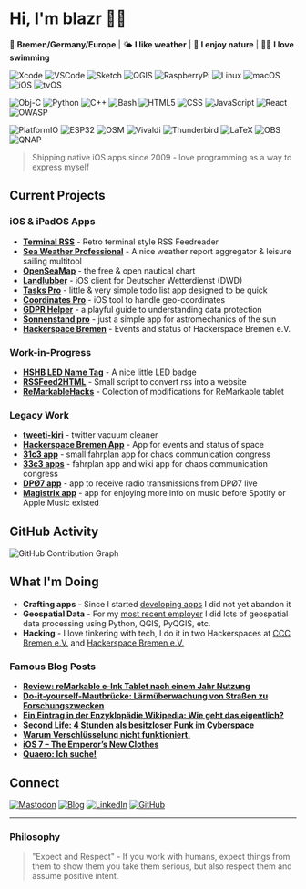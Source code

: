 # Hi, I'm blazr 👋🏻

📍 **Bremen/Germany/Europe** | 🌤️ **I like weather** | 🌳 **I enjoy nature** | 🏊🏻 **I love swimming**

![Xcode](https://img.shields.io/badge/-xcode-147EFB?style=flat-square&logo=xcode&logoColor=white)
![VSCode](https://img.shields.io/badge/-vscode-2F80ED?style=flat-square&logo=vscodium&logoColor=white)
![Sketch](https://img.shields.io/badge/-sketch-F7B500?style=flat-square&logo=sketch&logoColor=white)
![QGIS](https://img.shields.io/badge/-qgis-589632?style=flat-square&logo=qgis&logoColor=white)
![RaspberryPi](https://img.shields.io/badge/-raspberrypi-A22846?style=flat-square&logo=raspberrypi&logoColor=white)
![Linux](https://img.shields.io/badge/-linux-86BE43?style=flat-square&logo=linuxmint&logoColor=white)
![macOS](https://img.shields.io/badge/-macOS-000000?style=flat-square&logo=apple&logoColor=white)
![iOS](https://img.shields.io/badge/-ios-000000?style=flat-square&logo=ios&logoColor=white)
![tvOS](https://img.shields.io/badge/-appletv-000000?style=flat-square&logo=appletv&logoColor=white)

![Obj-C](https://img.shields.io/badge/-objc-000000?style=flat-square&logo=apple&logoColor=white)
![Python](https://img.shields.io/badge/-python-3776AB?style=flat-square&logo=python&logoColor=white)
![C++](https://img.shields.io/badge/-cplusplus-00599C?style=flat-square&logo=cplusplus&logoColor=white)
![Bash](https://img.shields.io/badge/-Bash-4EAA25?style=flat-square&logo=gnubash&logoColor=white)
![HTML5](https://img.shields.io/badge/-html5-E34F26?style=flat-square&logo=html5&logoColor=white)
![CSS](https://img.shields.io/badge/-css-F43059?style=flat-square&logo=csswizardry&logoColor=white)
![JavaScript](https://img.shields.io/badge/-JavaScript-F7DF1E?style=flat-square&logo=javascript&logoColor=black)
![React](https://img.shields.io/badge/-react-61DAFB?style=flat-square&logo=react&logoColor=white)
![OWASP](https://img.shields.io/badge/-owasp-000000?style=flat-square&logo=owasp&logoColor=white)

![PlatformIO](https://img.shields.io/badge/-platformio-F5822A?style=flat-square&logo=platformio&logoColor=white)
![ESP32](https://img.shields.io/badge/-esp32-E7352C?style=flat-square&logo=espressif&logoColor=white)
![OSM](https://img.shields.io/badge/-openstreetmap-7EBC6F?style=flat-square&logo=openstreetmap&logoColor=white)
![Vivaldi](https://img.shields.io/badge/-vivaldi-F3939?style=flat-square&logo=vivaldi&logoColor=white)
![Thunderbird](https://img.shields.io/badge/-thunderbird-0A84FF?style=flat-square&logo=thunderbird&logoColor=white)
![LaTeX](https://img.shields.io/badge/-latex-008080?style=flat-square&logo=latex&logoColor=white)
![OBS](https://img.shields.io/badge/-obsstudio-302E31?style=flat-square&logo=obsstudio&logoColor=white)
![QNAP](https://img.shields.io/badge/-qnap-0C2E82?style=flat-square&logo=qnap&logoColor=white)


> Shipping native iOS apps since 2009 - love programming as a way to express myself

## Current Projects

### iOS & iPadOS Apps
- **[Terminal RSS](https://apps.apple.com/app/id435065283)** - Retro terminal style RSS Feedreader
- **[Sea Weather Professional](https://apps.apple.com/app/id384086202)** - A nice weather report aggregator & leisure sailing multitool
- **[OpenSeaMap](https://apps.apple.com/app/id495210783)** - the free & open nautical chart
- **[Landlubber](https://apps.apple.com/app/id366307784)** - iOS client for Deutscher Wetterdienst (DWD)
- **[Tasks Pro](https://apps.apple.com/app/id1019859914)** - little & very simple todo list app designed to be quick
- **[Coordinates Pro](https://apps.apple.com/app/id1245148768)** - iOS tool to handle geo-coordinates
- **[GDPR Helper](https://apps.apple.com/app/id6747380566)** - a playful guide to understanding data protection
- **[Sonnenstand pro](https://apps.apple.com/app/id1054805559)** - just a simple app for astromechanics of the sun
- **[Hackerspace Bremen](https://apps.apple.com/app/id707128929)** - Events and status of Hackerspace Bremen e.V.

### Work-in-Progress
- **[HSHB LED Name Tag](https://github.com/trailblazr/hshb-nametag)** - A nice little LED badge
- **[RSSFeed2HTML](https://github.com/trailblazr/rssfeed-2-html)** - Small script to convert rss into a website
- **[ReMarkableHacks](https://github.com/trailblazr/reMarkableHacks)** - Colection of modifications for ReMarkable tablet

### Legacy Work
- **[tweeti-kiri](https://github.com/HackerspaceBremen/tweeti-kiri)** - twitter vacuum cleaner
- **[Hackerspace Bremen App](https://github.com/HackerspaceBremen/hshb_schedule_app_ios)** - App for events and status of space
- **[31c3 app](https://noxymo.com/31c3/)** - small fahrplan app for chaos communication congress
- **[33c3 apps](https://noxymo.com/33c3/apps/)** - fahrplan app and wiki app for chaos communication congress
- **[DPØ7 app](https://noxymo.com/dp07/)** - app to receive radio transmissions from DPØ7 live
- **[Magistrix app](https://noxymo.com/magistrixapp/)** - app for enjoying more info on music before Spotify or Apple Music existed

## GitHub Activity

![GitHub Contribution Graph](https://ghchart.rshah.org/trailblazr)

## What I'm Doing

- **Crafting apps** - Since I started [developing apps](http://appdoctors.de) I did not yet abandon it
- **Geospatial Data** - For my [most recent employer](https://planblue.com) I did lots of geospatial data processing using Python, QGIS, PyQGIS, etc.
- **Hacking** - I love tinkering with tech, I do it in two Hackerspaces at [CCC Bremen e.V.](https://ccchb.de) and [Hackerspace Bremen e.V.](https://hshb.de)

### Famous Blog Posts

- **[Review: reMarkable e-Ink Tablet nach einem Jahr Nutzung](https://www.thetawelle.de/?p=5932)**
- **[Do-it-yourself-Mautbrücke: Lärmüberwachung von Straßen zu Forschungszwecken](https://www.thetawelle.de/?p=208)**
- **[Ein Eintrag in der Enzyklopädie Wikipedia: Wie geht das eigentlich?](https://www.thetawelle.de/?p=310)**
- **[Second Life: 4 Stunden als besitzloser Punk im Cyberspace](https://www.thetawelle.de/?p=88)**
- **[Warum Verschlüsselung nicht funktioniert.](https://www.thetawelle.de/?p=2493)**
- **[iOS 7 – The Emperor’s New Clothes](https://www.thetawelle.de/?p=2279)**
- **[Quaero: Ich suche!](https://www.thetawelle.de/?p=52)**

## Connect

[![Mastodon](https://img.shields.io/badge/-@blazr-6364FF?style=flat-square&logo=mastodon&logoColor=white)](https://chaos.social/@blazr)
[![Blog](https://img.shields.io/badge/-thetawelle-21759B?style=flat-square&logo=wordpress&logoColor=white)](https://thetawelle.de)
[![LinkedIn](https://img.shields.io/badge/-Helge%20Staedtler-0077B5?style=flat-square&logo=linkedin&logoColor=white)](https://www.linkedin.com/in/helgestaedtler/)
[![GitHub](https://img.shields.io/badge/-Follow-181717?style=flat-square&logo=github&logoColor=white)](https://github.com/trailblazr)

---

### Philosophy

> "Expect and Respect" - If you work with humans, expect things from them to show them you take them serious, but also respect them and assume positive intent.
